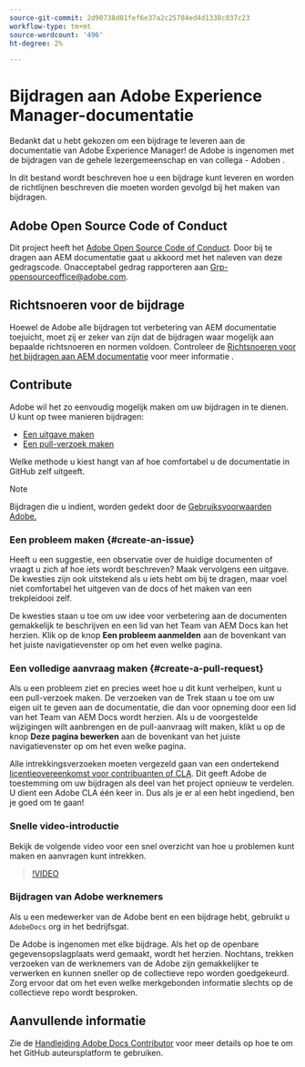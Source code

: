 ```yaml
---
source-git-commit: 2d90738d01fef6e37a2c25784ed4d1338c037c23
workflow-type: tm+mt
source-wordcount: '496'
ht-degree: 2%

---
```

# Bijdragen aan Adobe Experience Manager-documentatie

Bedankt dat u hebt gekozen om een bijdrage te leveren aan de documentatie van Adobe Experience Manager! de Adobe is ingenomen met de bijdragen van de gehele lezergemeenschap en van collega - Adoben .

In dit bestand wordt beschreven hoe u een bijdrage kunt leveren en worden de richtlijnen beschreven die moeten worden gevolgd bij het maken van bijdragen.

## Adobe Open Source Code of Conduct

Dit project heeft het [Adobe Open Source Code of Conduct](code-of-conduct.md). Door bij te dragen aan AEM documentatie gaat u akkoord met het naleven van deze gedragscode. Onacceptabel gedrag rapporteren aan [Grp-opensourceoffice@adobe.com](mailto:Grp-opensourceoffice@adobe.com).

## Richtsnoeren voor de bijdrage

Hoewel de Adobe alle bijdragen tot verbetering van AEM documentatie toejuicht, moet zij er zeker van zijn dat de bijdragen waar mogelijk aan bepaalde richtsnoeren en normen voldoen. Controleer de [Richtsnoeren voor het bijdragen aan AEM documentatie](guidelines.md) voor meer informatie .

## Contribute

Adobe wil het zo eenvoudig mogelijk maken om uw bijdragen in te dienen. U kunt op twee manieren bijdragen:

* [Een uitgave maken](#create-an-issue)
* [Een pull-verzoek maken](#create-a-pull-request)

Welke methode u kiest hangt van af hoe comfortabel u de documentatie in GitHub zelf uitgeeft.

>[!NOTE]
>
>Bijdragen die u indient, worden gedekt door de [Gebruiksvoorwaarden Adobe.](https://www.adobe.com/legal/terms.html)

### Een probleem maken {#create-an-issue}

Heeft u een suggestie, een observatie over de huidige documenten of vraagt u zich af hoe iets wordt beschreven? Maak vervolgens een uitgave. De kwesties zijn ook uitstekend als u iets hebt om bij te dragen, maar voel niet comfortabel het uitgeven van de docs of het maken van een trekpleidooi zelf.

De kwesties staan u toe om uw idee voor verbetering aan de documenten gemakkelijk te beschrijven en een lid van het Team van AEM Docs kan het herzien. Klik op de knop **Een probleem aanmelden** aan de bovenkant van het juiste navigatievenster op om het even welke pagina.

### Een volledige aanvraag maken {#create-a-pull-request}

Als u een probleem ziet en precies weet hoe u dit kunt verhelpen, kunt u een pull-verzoek maken. De verzoeken van de Trek staan u toe om uw eigen uit te geven aan de documentatie, die dan voor opneming door een lid van het Team van AEM Docs wordt herzien. Als u de voorgestelde wijzigingen wilt aanbrengen en de pull-aanvraag wilt maken, klikt u op de knop **Deze pagina bewerken** aan de bovenkant van het juiste navigatievenster op om het even welke pagina.

Alle intrekkingsverzoeken moeten vergezeld gaan van een ondertekend [licentieovereenkomst voor contribuanten of CLA](https://opensource.adobe.com/cla.html). Dit geeft Adobe de toestemming om uw bijdragen als deel van het project opnieuw te verdelen. U dient een Adobe CLA één keer in. Dus als je er al een hebt ingediend, ben je goed om te gaan!

### Snelle video-introductie

Bekijk de volgende video voor een snel overzicht van hoe u problemen kunt maken en aanvragen kunt intrekken.

>[!VIDEO](https://video.tv.adobe.com/v/27069)

### Bijdragen van Adobe werknemers

Als u een medewerker van de Adobe bent en een bijdrage hebt, gebruikt u `AdobeDocs` org in het bedrijfsgat.

De Adobe is ingenomen met elke bijdrage. Als het op de openbare gegevensopslagplaats werd gemaakt, wordt het herzien. Nochtans, trekken verzoeken van de werknemers van de Adobe zijn gemakkelijker te verwerken en kunnen sneller op de collectieve repo worden goedgekeurd. Zorg ervoor dat om het even welke merkgebonden informatie slechts op de collectieve repo wordt besproken.

## Aanvullende informatie

Zie de [Handleiding Adobe Docs Contributor](https://experienceleague.adobe.com/en/docs/contributor/contributor-guide/introduction) voor meer details op hoe te om het GitHub auteursplatform te gebruiken.
